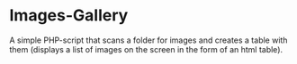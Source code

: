 # Images-Gallery
A simple PHP-script that scans a folder for images and creates a table with them (displays a list of images on the screen in the form of an html table).
